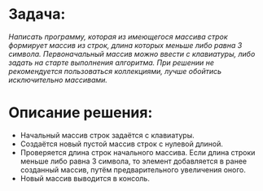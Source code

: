 # Задача:
*Написать программу, которая из имеющегося массива строк формирует массив из строк, длина которых меньше либо равна 3 символа. Первоначальный массив можно ввести с клавиатуры, либо задать на старте выполнения алгоритма. При решении не рекомендуется пользоваться коллекциями, лучше обойтись исключительно массивами.*

# Описание решения:

* Начальный массив строк задаётся с клавиатуры.
* Создаётся новый пустой массив строк с нулевой длиной.
* Проверяется длина строк начального массива. Если длина строки меньше либо равна 3 символа, то элемент добавляется в ранее созданный массив, путём предварительного увеличения оного.
* Новый массив выводится в консоль.
